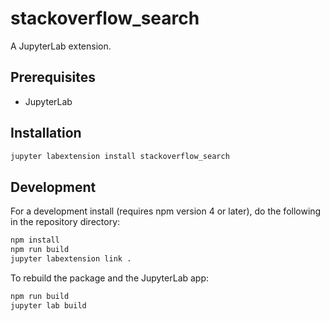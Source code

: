 # stackoverflow_search

A JupyterLab extension.


## Prerequisites

* JupyterLab

## Installation

```bash
jupyter labextension install stackoverflow_search
```

## Development

For a development install (requires npm version 4 or later), do the following in the repository directory:

```bash
npm install
npm run build
jupyter labextension link .
```

To rebuild the package and the JupyterLab app:

```bash
npm run build
jupyter lab build
```

